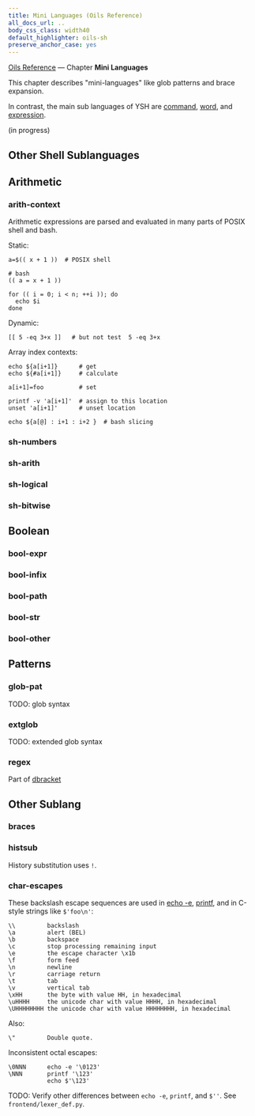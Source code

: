```yaml
---
title: Mini Languages (Oils Reference)
all_docs_url: ..
body_css_class: width40
default_highlighter: oils-sh
preserve_anchor_case: yes
---
```


<div class="doc-ref-header">

[Oils Reference](index.html) &mdash;
Chapter **Mini Languages**

</div>

This chapter describes "mini-languages" like glob patterns and brace expansion.

In contrast, the main sub languages of YSH are [command](chap-cmd-lang.html),
[word](chap-word-lang.html), and [expression](chap-expr-lang.html).

<span class="in-progress">(in progress)</span>

<div id="dense-toc">
</div>

<h2 id="sublang">Other Shell Sublanguages</h2>

## Arithmetic

### arith-context

Arithmetic expressions are parsed and evaluated in many parts of POSIX shell
and bash.

Static:

    a=$(( x + 1 ))  # POSIX shell

    # bash
    (( a = x + 1 ))

    for (( i = 0; i < n; ++i )); do
      echo $i
    done

Dynamic:

    [[ 5 -eq 3+x ]]   # but not test  5 -eq 3+x

Array index contexts:

    echo ${a[i+1]}      # get
    echo ${#a[i+1]}     # calculate

    a[i+1]=foo          # set

    printf -v 'a[i+1]'  # assign to this location
    unset 'a[i+1]'      # unset location

    echo ${a[@] : i+1 : i+2 }  # bash slicing

### sh-numbers

### sh-arith

### sh-logical

### sh-bitwise

## Boolean

### bool-expr

### bool-infix

### bool-path

### bool-str

### bool-other

## Patterns

### glob-pat

TODO: glob syntax

### extglob

TODO: extended glob syntax

### regex

Part of [dbracket](chap-cmd-lang.html#dbracket)

## Other Sublang

### braces

### histsub

History substitution uses `!`.

### char-escapes

These backslash escape sequences are used in [echo
-e](chap-builtin-cmd.html#echo), [printf](chap-builtin-cmd.html#printf), and in
C-style strings like `$'foo\n'`:

    \\         backslash
    \a         alert (BEL)
    \b         backspace
    \c         stop processing remaining input
    \e         the escape character \x1b
    \f         form feed
    \n         newline
    \r         carriage return
    \t         tab
    \v         vertical tab
    \xHH       the byte with value HH, in hexadecimal
    \uHHHH     the unicode char with value HHHH, in hexadecimal
    \UHHHHHHHH the unicode char with value HHHHHHHH, in hexadecimal

Also:

    \"         Double quote.

Inconsistent octal escapes:

    \0NNN      echo -e '\0123'
    \NNN       printf '\123'
               echo $'\123'

TODO: Verify other differences between `echo -e`, `printf`, and `$''`.  See
`frontend/lexer_def.py`.

